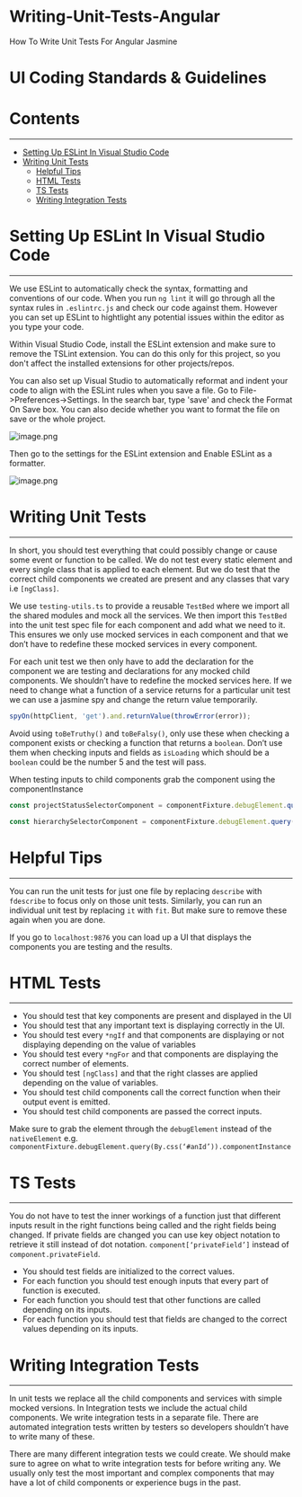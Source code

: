 # Writing-Unit-Tests-Angular
How To Write Unit Tests For Angular Jasmine

# UI Coding Standards & Guidelines

# Contents
----
- [Setting Up ESLint In Visual Studio Code](#Setting-Up-ESLint-In-Visual-Studio-Code)
- [Writing Unit Tests](#Writing-Unit-Tests)
  - [Helpful Tips](#Helpful-Tips)
  - [HTML Tests](#HTML-Tests)
  - [TS Tests](#TS-Tests)
  - [Writing Integration Tests](#Writing-Integration-Tests)

# Setting Up ESLint In Visual Studio Code
---
We use ESLint to automatically check the syntax, formatting and conventions of our code. When you run `ng lint` it will go through all the syntax rules in `.eslintrc.js` and check our code against them. However you can set up ESLint to hightlight any potential issues within the editor as you type your code.

Within Visual Studio Code, install the ESLint extension and make sure to remove the TSLint extension. You can do this only for this project, so you don't affect the installed extensions for other projects/repos. 

You can also set up Visual Studio to automatically reformat and indent your code to align with the ESLint rules when you save a file. Go to File->Preferences->Settings. In the search bar, type 'save' and check the Format On Save box. You can also decide whether you want to format the file on save or the whole project.

![image.png](/.attachments/image-da28d52d-241b-4ea9-baa3-df6ffb551ab8.png)

Then go to the settings for the ESLint extension and Enable ESLint as a formatter.

![image.png](/.attachments/image-5bbece38-88be-432e-ba98-2d05ae7e5963.png)

# Writing Unit Tests
---

In short, you should test everything that could possibly change or cause some event or function to be called. We do not test every static element and every single class that is applied to each element. But we do test that the correct child components we created are present and any classes that vary i.e ```[ngClass]```.

We use ```testing-utils.ts``` to provide a reusable ```TestBed``` where we import all the shared modules and mock all the services. We then import this ```TestBed``` into the unit test spec file for each component and add what we need to it. This ensures we only use mocked services in each component and that we don’t have to redefine these mocked services in every component.

For each unit test we then only have to add the declaration for the component we are testing and declarations for any mocked child components. We shouldn’t have to redefine the mocked services here. If we need to change what a function of a service returns for a particular unit test we can use a jasmine spy and change the return value temporarily.

```js
spyOn(httpClient, 'get').and.returnValue(throwError(error));
```

Avoid using ```toBeTruthy()``` and ```toBeFalsy()```, only use these when checking a component exists or checking a function that returns a ```boolean```. Don’t use them when checking inputs and fields as ```isLoading``` which should be a ```boolean``` could be the number 5 and the test will pass.

When testing inputs to child components grab the component using the componentInstance
``` js
const projectStatusSelectorComponent = componentFixture.debugElement.query(By.css('#sltShowProjectTypeSolutionDashboard')).componentInstance;
```

``` js
const hierarchySelectorComponent = componentFixture.debugElement.query(By.directive(HierarchySelectorMockComponent)).componentInstance;
```
    
# Helpful Tips
---

You can run the unit tests for just one file by replacing `describe` with `fdescribe` to focus only on those unit tests. Similarly, you can run an individual unit test by replacing `it` with `fit`. But make sure to remove these again when you are done.

If you go to ```localhost:9876``` you can load up a UI that displays the components you are testing and the results.

# HTML Tests
---

- You should test that key components are present and displayed in the UI
- You should test that any important text is displaying correctly in the UI.
- You should test every ```*ngIf``` and that components are displaying or not displaying depending on the value of variables
- You should test every ```*ngFor``` and that components are displaying the correct number of elements.
- You should test ```[ngClass]``` and that the right classes are applied depending on the value of variables.
- You should test child components call the correct function when their output event is emitted.
- You should test child components are passed the correct inputs.

Make sure to grab the element through the ```debugElement``` instead of the ```nativeElement``` e.g. ```componentFixture.debugElement.query(By.css(‘#anId’)).componentInstance```

# TS Tests
---

You do not have to test the inner workings of a function just that different inputs result in the right functions being called and the right fields being changed. If private fields are changed you can use key object notation to retrieve it still instead of dot notation. ```component[‘privateField’]``` instead of ```component.privateField```.

- You should test fields are initialized to the correct values.
- For each function you should test enough inputs that every part of function is executed.
- For each function you should test that other functions are called depending on its inputs.
- For each function you should test that fields are changed to the correct values depending on its inputs.

# Writing Integration Tests
---

In unit tests we replace all the child components and services with simple mocked versions. In Integration tests we include the actual child components. We write integration tests in a separate file. There are automated integration tests written by testers so developers shouldn’t have to write many of these.

There are many different integration tests we could create. We should make sure to agree on what to write integration tests for before writing any. We usually only test the most important and complex components that may have a lot of child components or experience bugs in the past.
